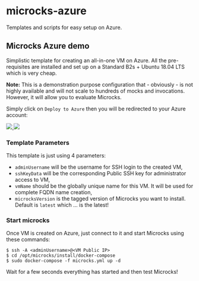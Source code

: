 # microcks-azure

Templates and scripts for easy setup on Azure.

## Microcks Azure demo

Simplistic template for creating an all-in-one VM on Azure. All the pre-requisites are installed and set up on a Standard B2s + Ubuntu 18.04 LTS which is very cheap.

**Note:** This is a demonstration purpose configuration that - obviously - is not highly available and will not scale to hundreds of mocks and invocations. However, it will allow you to evaluate Microcks.

Simply click on `Deploy to Azure` then you will be redirected to your Azure account:

<a href="https://portal.azure.com/#create/Microsoft.Template/uri/https%3A%2F%2Fraw.githubusercontent.com%2Fmicrocks%2Fmicrocks-azure%2Fmaster%2Fazure-demo-template.json" target="_blank">
    <img src="http://azuredeploy.net/deploybutton.png"/>
</a>
<a href="http://armviz.io/#/?load=https%3A%2F%2Fraw.githubusercontent.com%2Fmicrocks%2Fmicrocks-azure%2Fmaster%2Fazure-demo-template.json" target="_blank">
    <img src="http://armviz.io/visualizebutton.png"/>
</a>

### Template Parameters

This template is just using 4 parameters:
* `adminUsername` will be the username for SSH login to the created VM,
* `sshKeyData` will be the corresponding Public SSH key for administrator access to VM,
* `vmName` should be the globally unique name for this VM. It will be used for complete FQDN name creation,
* `microcksVersion` is the tagged version of Microcks you want to install. Default is `latest` which ... is the latest!

### Start microcks

Once VM is created on Azure, just connect to it and start Microcks using these commands:

```
$ ssh -A <adminUsername>@<VM Public IP>
$ cd /opt/microcks/install/docker-compose
$ sudo docker-compose -f microcks.yml up -d
```

Wait for a few seconds everything has started and then test Microcks!
